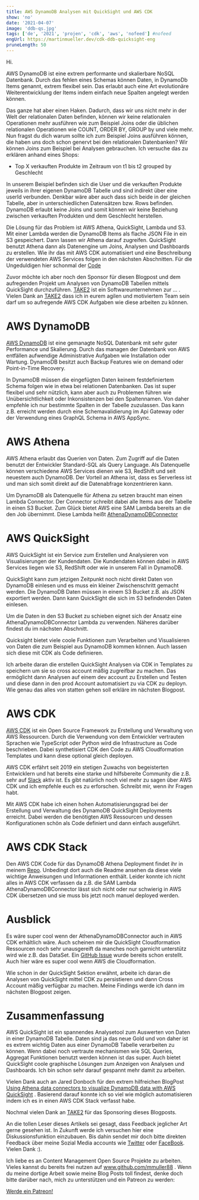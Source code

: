 ```yaml
---
title: AWS DynamoDB Analysen mit QuickSight und AWS CDK
show: 'no'
date: '2021-04-07'
image: 'ddb-qs.jpg'
tags: ['de', '2021', 'projen', 'cdk', 'aws', 'nofeed'] #nofeed
engUrl: https://martinmueller.dev/cdk-ddb-quicksight-eng
pruneLength: 50
---
```


Hi.

AWS DynamoDB ist eine extrem performante und skalierbare NoSQL Datenbank. Durch das fehlen eines Schemas können Daten, in DynamoDb Items genannt, extrem flexibel sein. Das erlaubt auch eine Art evolutionäre Weiterentwicklung der Items indem einfach neue Spalten angelegt werden können.

Das ganze hat aber einen Haken. Dadurch, dass wir uns nicht mehr in der Welt der relationalen Daten befinden, können wir keine relationalen Operationen mehr ausführen wie zum Beispiel Joins oder die üblichen relationalen Operationen wie COUNT, ORDER BY, GROUP by und viele mehr. Nun fragst du dich warum sollte ich zum Beispiel Joins ausführen können, die haben uns doch schon genervt bei den relationalen Datenbanken? Wir können Joins zum Beispiel bei Analysen gebrauchen. Ich versuche das zu erklären anhand eines Shops:

* Top X verkauften Produkte im Zeitraum von t1 bis t2 grouped by Geschlecht

In unserem Beispiel befinden sich die User und die verkauften Produkte jeweils in ihrer eigenen DynamoDB Tabelle und sind indirekt über eine userId verbunden. Denkbar wäre aber auch dass sich beide in der gleichen Tabelle, aber in unterschiedlichen Datensätzen bzw. Rows befinden. DynamoDB erlaubt keine Joins und somit können wir keine Beziehung zwischen verkauften Produkten und dem Geschlecht herstellen.

Die Lösung für das Problem ist AWS Athena, QuickSight, Lambda und S3. Mit einer Lambda werden die DynamoDB Items als flache JSON File in ein S3 gespeichert. Dann lassen wir Athena darauf zugreifen. QuickSight benutzt Athena dann als Datenengine um Joins, Analysen und Dashboards zu erstellen. Wie ihr das mit AWS CDK automatisiert und eine Beschreibung der verwendeten AWS Services folgen in den nächsten Abschnitten. Für die Ungeduldigen hier schonmal der [Code](https://github.com/mmuller88/ddb-quicksight)

Zuvor möchte ich aber noch den Sponsor für diesen Blogpost und dem aufregenden Projekt um Analysen von DynamoDB Tabellen mittels QuickSight durchzuführen. [TAKE2](https://www.take2.co/) ist ein Softwareunternehmen zur ... . Vielen Dank an [TAKE2](https://www.take2.co/) dass ich in eurem agilen und motiviertem Team sein darf um so aufregende AWS CDK Aufgaben wie diese arbeiten zu können.

# AWS DynamoDB
[AWS DynamoDB](https://docs.aws.amazon.com/amazondynamodb/latest/developerguide/Introduction.html) ist eine gemanagte NoSQL Datenbank mit sehr guter Performance und Skalierung. Durch das managen der Datenbank von AWS entfällen aufwendige Administrative Aufgaben wie Installation oder Wartung. DynamoDB besitzt auch Backup Features wie on demand oder Point-in-Time Recovery.

In DynamoDB müssen die eingefügten Daten keinem festdefiniertem Schema folgen wie in etwa bei relationen Datenbanken. Das ist super flexibel und sehr nützlich, kann aber auch zu Problemen führen wie Unübersichtlichkeit oder Inkonsistenzen bei den Spaltennamen. Von daher empfehle ich nur bestimmte Spalten in der Tabelle zuzulassen. Das kann z.B. erreicht werden durch eine Schemavalidierung im Api Gateway oder der Verwendung eines GraphQL Schema in AWS AppSync.

# AWS Athena
AWS Athena erlaubt das Querien von Daten. Zum Zugriff auf die Daten benutzt der Entwickler Standard-SQL als Query Language. Als Datenquelle können verschiedene AWS Services dienen wie S3, RedShift und seit neuestem auch DynamoDB. Der Vorteil an Athena ist, dass es Serverless ist und man sich somit direkt auf die Datenabfrage konzentrieren kann.

Um DynamoDB als Datenquelle für Athena zu setzen braucht man einen Lambda Connector. Der Connector schreibt dabei alle Items aus der Tabelle in einen S3 Bucket. Zum Glück bietet AWS eine SAM Lambda bereits an die den Job übernimmt. Diese Lambda heißt [AthenaDynamoDBConnector](https://github.com/awslabs/aws-athena-query-federation/blob/master/athena-dynamodb)

# AWS QuickSight
AWS QuickSight ist ein Service zum Erstellen und Analysieren von Visualisierungen der Kundendaten. Die Kundendaten können dabei in AWS Services liegen wie S3, RedShift oder wie in unserem Fall in DynamoDB.

QuickSight kann zum jetzigen Zeitpunkt noch nicht direkt Daten von DynamoDB einlesen und es muss ein kleiner Zwischenschritt gemacht werden. Die DynamoDB Daten müssen in einem S3 Bucket z.B. als JSON exportiert werden. Dann kann QuickSight die sich im S3 befindenden Daten einlesen.

Um die Daten in den S3 Bucket zu schieben eignet sich der Ansatz eine AthenaDynamoDBConnector Lambda zu verwenden. Näheres darüber findest du im nächsten Abschnitt.

Quicksight bietet viele coole Funktionen zum Verarbeiten und Visualisieren von Daten die zum Beispiel aus DynamoDB kommen können. Auch lassen sich diese mit CDK als Code definieren.

Ich arbeite daran die erstellen QuickSight Analysen via CDK in Templates zu speichern um sie so cross account mäßig zugreifbar zu machen. Das ermöglicht dann Analysen auf einem dev account zu Erstellen und Testen und diese dann in den prod Account automatisiert zu via CDK zu deployn. Wie genau das alles von statten gehen soll erkläre im nächsten Blogpost.

# AWS CDK
[AWS CDK](https://github.com/aws/aws-cdk) ist ein Open Source Framework zu Erstellung und Verwaltung von AWS Ressourcen. Durch die Verwendung von dem Entwickler vertrauten Sprachen wie TypeScript oder Python wird die Infrastructure as Code beschrieben. Dabei synthetisiert CDK den Code zu AWS Cloudformation Templates und kann diese optional gleich deployen.

AWS CDK erfährt seit 2019 ein stetigen Zuwachs von begeisterten Entwicklern und hat bereits eine starke und hilfsbereite Community die z.B. sehr auf [Slack](https://cdk-dev.slack.com) aktiv ist. Es gibt natürlich noch viel mehr zu sagen über AWS CDK und ich empfehle euch es zu erforschen. Schreibt mir, wenn ihr Fragen habt.

Mit AWS CDK habe ich einen hohen Automatisierungsgrad bei der Erstellung und Verwaltung des DynamoDB QuickSight Deployments erreicht. Dabei werden die benötigten AWS Ressourcen und dessen Konfigurationen schön als Code definiert und dann einfach ausgeführt.

# AWS CDK Stack
Den AWS CDK Code für das DynamoDB Athena Deployment findet ihr in meinem [Repo](https://github.com/mmuller88/ddb-quicksight/blob/main/src/ddb-athena-stack.ts). Unbedingt dort auch die Readme ansehen da diese viele wichtige Anweisungen und Informationen enthält. Leider konnte ich nicht alles in AWS CDK verfassen da z.B. die SAM Lambda AthenaDynamoDBConnector lässt sich nicht oder nur schwierig in AWS CDK übersetzen und sie muss bis jetzt noch manuel deployed werden.

# Ausblick
Es wäre super cool wenn der AthenaDynamoDBConnector auch in AWS CDK erhältlich wäre. Auch scheinen mir die QuickSight Cloudformation Ressourcen noch sehr unausgereift da manches noch garnicht unterstütz wird wie z.B. das DataSet. Ein [GitHub Issue](https://github.com/aws-cloudformation/aws-cloudformation-coverage-roadmap/issues/274) wurde bereits schon erstellt. Auch hier wäre es super cool wenn AWS die Cloudformation.

Wie schon in der QuickSight Sektion erwähnt, arbeite ich daran die Analysen von QuickSight mittel CDK zu persistieren und dann Cross Account mäßig verfügbar zu machen. Meine Findings werde ich dann im nächsten Blogpost zeigen.

# Zusammenfassung
AWS QuickSight ist ein spannendes Analysetool zum Auswerten von Daten in einer DynamoDB Tabelle. Daten sind ja das neue Gold und von daher ist es extrem wichtig Daten aus einer DynamoDB Tabelle verarbeiten zu können. Wenn dabei noch vertraute mechanismen wie SQL Queries, Aggregat Funktionen benutzt werden können ist das super. Auch bietet QuickSight coole graphische Lösungen zum Anzeigen von Analysen und Dashboards. Ich bin schon sehr darauf gespannt mehr damit zu arbeiten.

Vielen Dank auch an Jared Donboch für den extrem hilfreichen BlogPost [Using Athena data connectors to visualize DynamoDB data with AWS QuickSight](https://dev.to/jdonboch/finally-dynamodb-support-in-aws-quicksight-sort-of-2lbl) . Basierend darauf konnte ich so viel wie möglich automatisieren indem ich es in einen AWS CDK Stack verfasst habe.

Nochmal vielen Dank an [TAKE2](https://www.take2.co/) für das Sponsoring dieses Blogposts.

An die tollen Leser dieses Artikels sei gesagt, dass Feedback jeglicher Art gerne gesehen ist. In Zukunft werde ich versuchen hier eine Diskussionsfunktion einzubauen. Bis dahin sendet mir doch bitte direkten Feedback über meine Sozial Media accounts wie [Twitter](https://twitter.com/MartinMueller_) oder [FaceBook](https://www.facebook.com/martin.muller.10485). Vielen Dank :).

Ich liebe es an Content Management Open Source Projekte zu arbeiten. Vieles kannst du bereits frei nutzen auf www.github.com/mmuller88 . Wenn du meine dortige Arbeit sowie meine Blog Posts toll findest, denke doch bitte darüber nach, mich zu unterstützen und ein Patreon zu werden:

<a href="https://www.patreon.com/bePatron?u=29010217" data-patreon-widget-type="become-patron-button">Werde ein Patreon!</a><script async src="https://c6.patreon.com/becomePatronButton.bundle.js"></script>